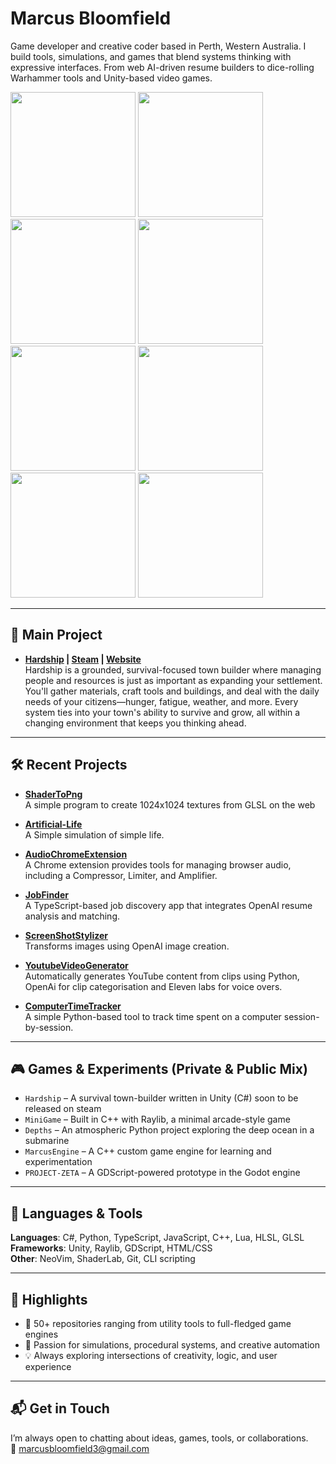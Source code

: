 # Marcus Bloomfield

Game developer and creative coder based in Perth, Western Australia. I build tools, simulations, and games that blend systems thinking with expressive interfaces. From web AI-driven resume builders to dice-rolling Warhammer tools and Unity-based video games.

<img src="https://github.com/MarcusBloomfield/MarcusBloomfield/assets/69335910/a3748902-6402-422b-ae00-c68db842fae7" width="200" height="200" />
<img src="https://github.com/MarcusBloomfield/MarcusBloomfield/assets/69335910/3feed36f-0701-47dd-8859-996b1540eea1" width="200" height="200" />
<img src="https://github.com/MarcusBloomfield/MarcusBloomfield/assets/69335910/a1677e63-a356-4884-b751-3a9cae54d25a" width="200" height="200" />
<img src="https://github.com/MarcusBloomfield/MarcusBloomfield/assets/69335910/eca22f7c-298d-4649-aee9-da5fb3c8d3d5" width="200" height="200" />
<img src="https://github.com/MarcusBloomfield/MarcusBloomfield/assets/69335910/608e5a6d-64a1-4163-bf5f-913f48ce7bc1" width="200" height="200" />
<img src="https://github.com/MarcusBloomfield/MarcusBloomfield/assets/69335910/c7d24439-137d-4f52-a1ad-31b0815089b4" width="200" height="200" />
<img src="https://github.com/MarcusBloomfield/MarcusBloomfield/assets/69335910/89bfd29c-ce40-476d-98e8-e851b0505faa" width="200" height="200" />
<img src="https://github.com/MarcusBloomfield/MarcusBloomfield/assets/69335910/c71a6f8a-6828-4ab6-ae36-652f0a9d3510" width="200" height="200" />

---
## 🧠 Main Project  
- **[Hardship](https://store.steampowered.com/app/1334570?utm_source=github) | [Steam](https://store.steampowered.com/app/1334570?utm_source=github) | [Website](https://marcusbloomfield.github.io/HardshipWebsite/)**    
  Hardship is a grounded, survival-focused town builder where managing people and resources is just as important as expanding your settlement. You'll gather materials, craft tools and buildings, and deal with the daily needs of your citizens—hunger, fatigue, weather, and more. Every system ties into your town's ability to survive and grow, all within a changing environment that keeps you thinking ahead.

---

## 🛠️ Recent Projects

- **[ShaderToPng](https://github.com/MarcusBloomfield/ShaderToPng)**  
  A simple program to create 1024x1024 textures from GLSL on the web

- **[Artificial-Life](https://github.com/MarcusBloomfield/Artificial-Life)**  
  A Simple simulation of simple life.

- **[AudioChromeExtension](https://github.com/MarcusBloomfield/AudioChromeExtension)**  
  A Chrome extension provides tools for managing browser audio, including a Compressor, Limiter, and Amplifier.

- **[JobFinder](https://github.com/MarcusBloomfield/JobFinder)**  
  A TypeScript-based job discovery app that integrates OpenAI resume analysis and matching.

- **[ScreenShotStylizer](https://github.com/MarcusBloomfield/ScreenShotStylizer)**  
  Transforms images using OpenAI image creation.
  
- **[YoutubeVideoGenerator](https://github.com/MarcusBloomfield/YoutubeVideoGenerator)**  
  Automatically generates YouTube content from clips using Python, OpenAi for clip categorisation and Eleven labs for voice overs.

- **[ComputerTimeTracker](https://github.com/MarcusBloomfield/ComputerTimeTracker)**  
  A simple Python-based tool to track time spent on a computer session-by-session.

---

## 🎮 Games & Experiments (Private & Public Mix)

- `Hardship` – A survival town-builder written in Unity (C#) soon to be released on steam
- `MiniGame` – Built in C++ with Raylib, a minimal arcade-style game  
- `Depths` – An atmospheric Python project exploring the deep ocean in a submarine  
- `MarcusEngine` – A C++ custom game engine for learning and experimentation  
- `PROJECT-ZETA` – A GDScript-powered prototype in the Godot engine

---

## 🧰 Languages & Tools

**Languages**: C#, Python, TypeScript, JavaScript, C++, Lua, HLSL, GLSL  
**Frameworks**: Unity, Raylib, GDScript, HTML/CSS  
**Other**: NeoVim, ShaderLab, Git, CLI scripting

---

## 🌟 Highlights

- 🚀 50+ repositories ranging from utility tools to full-fledged game engines  
- 🧠 Passion for simulations, procedural systems, and creative automation  
- 💡 Always exploring intersections of creativity, logic, and user experience

---

## 📬 Get in Touch

I’m always open to chatting about ideas, games, tools, or collaborations.  
📧 marcusbloomfield3@gmail.com  
